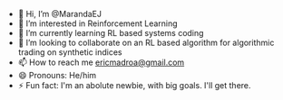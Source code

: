 - 👋 Hi, I’m @MarandaEJ
- 👀 I’m interested in Reinforcement Learning 
- 🌱 I’m currently learning RL based systems coding
- 💞️ I’m looking to collaborate on an RL based algorithm for algorithmic trading on synthetic indices
- 📫 How to reach me ericmadroa@gmail.com
- 😄 Pronouns: He/him
- ⚡ Fun fact: I'm an abolute newbie, with big goals. I'll get there.

<!---
MarandaEJ/MarandaEJ is a ✨ special ✨ repository because its `README.md` (this file) appears on your GitHub profile.
You can click the Preview link to take a look at your changes.
--->
